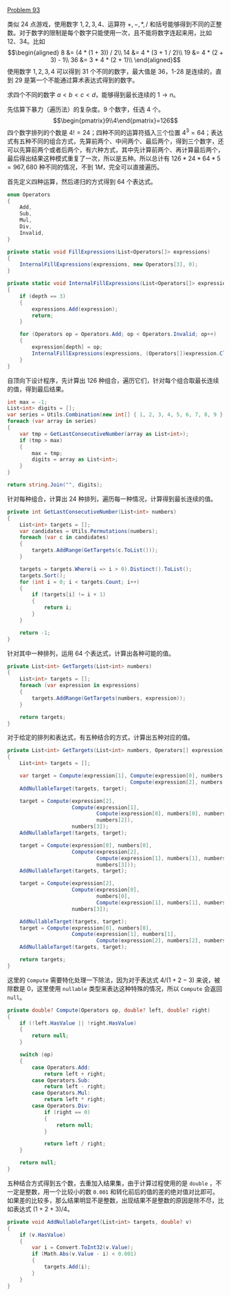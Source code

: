 [Problem 93](https://projecteuler.net/problem=93)

类似 24 点游戏，使用数字 $1,2,3,4$、运算符 $+,-,*,/$ 和括号能够得到不同的正整数。对于数字的限制是每个数字只能使用一次，且不能将数字连起来用，比如 12、34。比如
$$\begin{aligned}
8 &= (4 * (1 + 3)) / 2\\
14 &= 4 * (3 + 1 / 2)\\
19 &= 4 * (2 + 3) - 1\\
36 &= 3 * 4 * (2 + 1)\\
\end{aligned}$$
使用数字 $1,2,3,4$ 可以得到 31 个不同的数字，最大值是 36，1-28 是连续的，直到 29 是第一个不能通过算术表达式得到的数字。

求四个不同的数字 $a<b<c<d$，能够得到最长连续的 $1\to n$。

先估算下暴力（遍历法）的复杂度。9 个数字，任选 4 个。
$$\begin{pmatrix}9\\4\end{pmatrix}=126$$
四个数字排列的个数是 $4!=24$；四种不同的运算符插入三个位置 $4^3=64$；表达式有五种不同的组合方式，先算前两个、中间两个、最后两个，得到三个数字，还可以先算前两个或者后两个，有六种方式，其中先计算前两个、再计算最后两个，最后得出结果这种模式重复了一次，所以是五种。所以总计有 $126 * 24 * 64 * 5=967,680$ 种不同的情况，不到 $1M$，完全可以直接遍历。

首先定义四种运算，然后递归的方式得到 64 个表达式。
```csharp
enum Operators
{
    Add,
    Sub,
    Mul,
    Div,
    Invalid,
}

private static void FillExpressions(List<Operators[]> expressions)
{
    InternalFillExpressions(expressions, new Operators[3], 0);
}

private static void InternalFillExpressions(List<Operators[]> expressions, Operators[] expression, int depth)
{
    if (depth == 3)
    {
        expressions.Add(expression);
        return;
    }

    for (Operators op = Operators.Add; op < Operators.Invalid; op++)
    {
        expression[depth] = op;
        InternalFillExpressions(expressions, (Operators[])expression.Clone(), depth + 1);
    }
}
```
自顶向下设计程序，先计算出 126 种组合，遍历它们，针对每个组合取最长连续的值，得到最后结果。
```csharp
int max = -1;
List<int> digits = [];
var series = Utils.Combination(new int[] { 1, 2, 3, 4, 5, 6, 7, 8, 9 }, 4);
foreach (var array in series)
{
    var tmp = GetLastConsecutiveNumber(array as List<int>);
    if (tmp > max)
    {
        max = tmp;
        digits = array as List<int>;
    }
}

return string.Join("", digits);
```
针对每种组合，计算出 24 种排列，遍历每一种情况，计算得到最长连续的值。
```csharp
private int GetLastConsecutiveNumber(List<int> numbers)
{
    List<int> targets = [];
    var candidates = Utils.Permutations(numbers);
    foreach (var c in candidates)
    {
        targets.AddRange(GetTargets(c.ToList()));
    }

    targets = targets.Where(i => i > 0).Distinct().ToList();
    targets.Sort();
    for (int i = 0; i < targets.Count; i++)
    {
        if (targets[i] != i + 1)
        {
            return i;
        }
    }

    return -1;
}
```
针对其中一种排列，运用 64 个表达式，计算出各种可能的值。
```csharp
private List<int> GetTargets(List<int> numbers)
{
    List<int> targets = [];
    foreach (var expression in expressions)
    {
        targets.AddRange(GetTargets(numbers, expression));
    }

    return targets;
}
```
对于给定的排列和表达式，有五种结合的方式，计算出五种对应的值。
```csharp
private List<int> GetTargets(List<int> numbers, Operators[] expression)
{
    List<int> targets = [];

    var target = Compute(expression[1], Compute(expression[0], numbers[0], numbers[1]),
                                        Compute(expression[2], numbers[2], numbers[3]));
    AddNullableTarget(targets, target);

    target = Compute(expression[2],
                     Compute(expression[1],
                             Compute(expression[0], numbers[0], numbers[1]),
                             numbers[2]),
                     numbers[3]);
    AddNullableTarget(targets, target);

    target = Compute(expression[0], numbers[0],
                     Compute(expression[2],
                             Compute(expression[1], numbers[1], numbers[2]),
                             numbers[3]));
    AddNullableTarget(targets, target);

    target = Compute(expression[2],
                     Compute(expression[0],
                             numbers[0],
                             Compute(expression[1], numbers[1], numbers[2])),
                     numbers[3]);

    AddNullableTarget(targets, target);
    target = Compute(expression[0], numbers[0],
                     Compute(expression[1], numbers[1],
                             Compute(expression[2], numbers[2], numbers[3])));
    AddNullableTarget(targets, target);

    return targets;
}
```
这里的 `Compute` 需要特化处理一下除法，因为对于表达式 $4/(1+2-3)$ 来说，被除数是 0，这里使用 `nullable` 类型来表达这种特殊的情况，所以 `Compute` 会返回 `null`。
```csharp
private double? Compute(Operators op, double? left, double? right)
{
    if (!left.HasValue || !right.HasValue)
    {
        return null;
    }

    switch (op)
    {
        case Operators.Add:
            return left + right;
        case Operators.Sub:
            return left - right;
        case Operators.Mul:
            return left * right;
        case Operators.Div:
            if (right == 0)
            {
                return null;
            }

            return left / right;
    }

    return null;
}
```
五种结合方式得到五个数，去重加入结果集，由于计算过程使用的是 `double` ，不一定是整数，用一个比较小的数 `0.001` 和转化前后的值的差的绝对值对比即可。如果差的比较多，那么结果明显不是整数，出现结果不是整数的原因是除不尽，比如表达式 $(1+2+3)/4$。
```csharp
private void AddNullableTarget(List<int> targets, double? v)
{
    if (v.HasValue)
    {
        var i = Convert.ToInt32(v.Value);
        if (Math.Abs(v.Value - i) < 0.001)
        {
            targets.Add(i);
        }
    }
}
```
